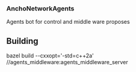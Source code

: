 ### AnchoNetworkAgents
Agents bot for control and middle ware proposes
## Building
 bazel build --cxxopt='-std=c++2a' //agents_middleware:agents_middleware_server
